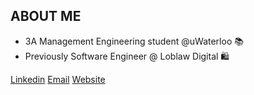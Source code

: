 <h2>ABOUT ME</h2>

<ul>
  <li>3A Management Engineering student @uWaterloo 📚</li>
  <li>Previously Software Engineer @ Loblaw Digital 🛍</li>
</ul>

<a href="https://www.linkedin.com/in/michaeljsheng/" target=”_blank” >Linkedin</a>
<a href="mailto:m3sheng@uwaterloo.ca" target=”_blank”>Email</a>
<a href="[https://www.linkedin.com/in/michaeljsheng/](https://michaelsheng15.github.io/react-website/#/react-website/home)" target=”_blank” >Website</a>






 


